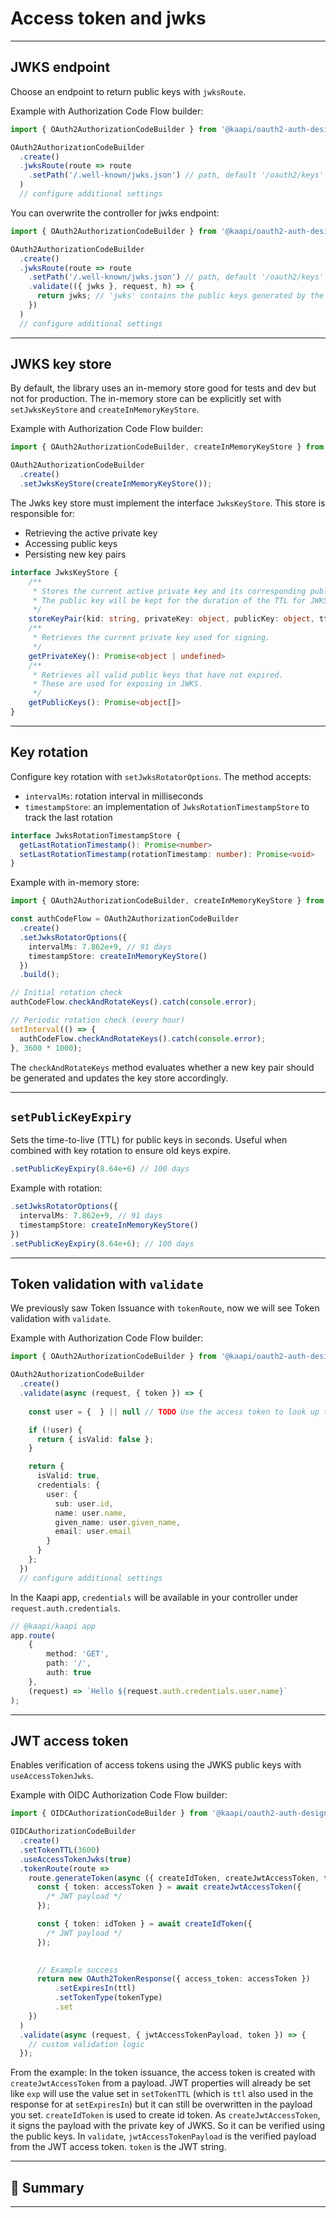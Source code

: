 # Access token and jwks

<!-- 
Briefly explain the need to validate access token.
Briefly explian what is JWKS.

Describe a little bit that the following methods are available in all flow builders, namely:

* ✅ **Authorization Code Flow**
* ✅ **Client Credentials**
* ✅ **Device Authorization Flow**

in [`@kaapi/oauth2-auth-design`](https://www.npmjs.com/package/@kaapi/oauth2-auth-design) package.

even though examples will only be made with some builders, it is the same for the others.

-->

---

## JWKS endpoint

Choose an endpoint to return public keys with `jwksRoute`.

Example with Authorization Code Flow builder:

```ts
import { OAuth2AuthorizationCodeBuilder } from '@kaapi/oauth2-auth-design';

OAuth2AuthorizationCodeBuilder
  .create()
  .jwksRoute(route => route
    .setPath('/.well-known/jwks.json') // path, default '/oauth2/keys'
  )
  // configure additional settings
```

You can overwrite the controller for jwks endpoint:

```ts
import { OAuth2AuthorizationCodeBuilder } from '@kaapi/oauth2-auth-design';

OAuth2AuthorizationCodeBuilder
  .create()
  .jwksRoute(route => route
    .setPath('/.well-known/jwks.json') // path, default '/oauth2/keys'
    .validate(({ jwks }, request, h) => {
      return jwks; // 'jwks' contains the public keys generated by the library '@kaapi/oauth2-auth-design'
    })
  )
  // configure additional settings
```

---

## JWKS key store

By default, the library uses an in-memory store good for tests and dev but not for production.
The in-memory store can be explicitly set with `setJwksKeyStore` and `createInMemoryKeyStore`.

Example with Authorization Code Flow builder:

```ts
import { OAuth2AuthorizationCodeBuilder, createInMemoryKeyStore } from '@kaapi/oauth2-auth-design';

OAuth2AuthorizationCodeBuilder
  .create()
  .setJwksKeyStore(createInMemoryKeyStore());
```

The Jwks key store must implement the interface `JwksKeyStore`. This store is responsible for:

- Retrieving the active private key
- Accessing public keys
- Persisting new key pairs

```ts
interface JwksKeyStore {
    /**
     * Stores the current active private key and its corresponding public key.
     * The public key will be kept for the duration of the TTL for JWKS purposes.
     */
    storeKeyPair(kid: string, privateKey: object, publicKey: object, ttl: number): void | Promise<void>
    /**
     * Retrieves the current private key used for signing.
     */
    getPrivateKey(): Promise<object | undefined>
    /**
     * Retrieves all valid public keys that have not expired.
     * These are used for exposing in JWKS.
     */
    getPublicKeys(): Promise<object[]>
}
```

---

## Key rotation

Configure key rotation with `setJwksRotatorOptions`. The method accepts:

- `intervalMs`: rotation interval in milliseconds
- `timestampStore`: an implementation of `JwksRotationTimestampStore` to track the last rotation

```ts
interface JwksRotationTimestampStore {
  getLastRotationTimestamp(): Promise<number>
  setLastRotationTimestamp(rotationTimestamp: number): Promise<void>
}
```

Example with in-memory store:

```ts
import { OAuth2AuthorizationCodeBuilder, createInMemoryKeyStore } from '@kaapi/oauth2-auth-design';

const authCodeFlow = OAuth2AuthorizationCodeBuilder
  .create()
  .setJwksRotatorOptions({
    intervalMs: 7.862e+9, // 91 days
    timestampStore: createInMemoryKeyStore()
  })
  .build();

// Initial rotation check
authCodeFlow.checkAndRotateKeys().catch(console.error);

// Periodic rotation check (every hour)
setInterval(() => {
  authCodeFlow.checkAndRotateKeys().catch(console.error);
}, 3600 * 1000);
```

The `checkAndRotateKeys` method evaluates whether a new key pair should be generated and updates the key store accordingly.

---

## `setPublicKeyExpiry`

Sets the time-to-live (TTL) for public keys in seconds. Useful when combined with key rotation to ensure old keys expire.

```ts
.setPublicKeyExpiry(8.64e+6) // 100 days
```

Example with rotation:

```ts
.setJwksRotatorOptions({
  intervalMs: 7.862e+9, // 91 days
  timestampStore: createInMemoryKeyStore()
})
.setPublicKeyExpiry(8.64e+6); // 100 days
```

---

## Token validation with `validate`

We previously saw Token Issuance with `tokenRoute`, now we will see Token validation with `validate`.

Example with Authorization Code Flow builder:

```ts
import { OAuth2AuthorizationCodeBuilder } from '@kaapi/oauth2-auth-design';

OAuth2AuthorizationCodeBuilder
  .create()
  .validate(async (request, { token }) => {
  
    const user = {  } || null // TODO Use the access token to look up the user

    if (!user) {
      return { isValid: false };
    }

    return {
      isValid: true,
      credentials: {
        user: {
          sub: user.id,
          name: user.name,
          given_name: user.given_name,
          email: user.email
        }
      }
    };
  })
  // configure additional settings
```

In the Kaapi app, `credentials` will be available in your controller under `request.auth.credentials`.

```ts
// @kaapi/kaapi app
app.route(
    {
        method: 'GET',
        path: '/',
        auth: true
    },
    (request) => `Hello ${request.auth.credentials.user.name}`
);
```

---

## JWT access token

Enables verification of access tokens using the JWKS public keys with `useAccessTokenJwks`.

Example with OIDC Authorization Code Flow builder:

```ts
import { OIDCAuthorizationCodeBuilder } from '@kaapi/oauth2-auth-design';

OIDCAuthorizationCodeBuilder
  .create()
  .setTokenTTL(3600)
  .useAccessTokenJwks(true)
  .tokenRoute(route =>
    route.generateToken(async ({ createIdToken, createJwtAccessToken, tokenType, ttl }, request) => {
      const { token: accessToken } = await createJwtAccessToken({
        /* JWT payload */
      });

      const { token: idToken } = await createIdToken({
        /* JWT payload */
      });

  
      // Example success
      return new OAuth2TokenResponse({ access_token: accessToken })
          .setExpiresIn(ttl)
          .setTokenType(tokenType)
          .set
    })
  )
  .validate(async (request, { jwtAccessTokenPayload, token }) => {
    // custom validation logic
  });
```
From the example:
In the token issuance, the access token is created with `createJwtAccessToken` from a payload. JWT properties will already be set like `exp` will use the value set in `setTokenTTL` (which is `ttl` also used in the response for at `setExpiresIn`) but it can still be overwritten in the payload you set.
`createIdToken` is used to create id token. As `createJwtAccessToken`, it signs the payload with the private key of JWKS. So it can be verified using the public keys.
In `validate`, `jwtAccessTokenPayload` is the verified payload from the JWT access token. `token` is the JWT string. 

---

## 📌 Summary

<!-- Summary by points -->

---
